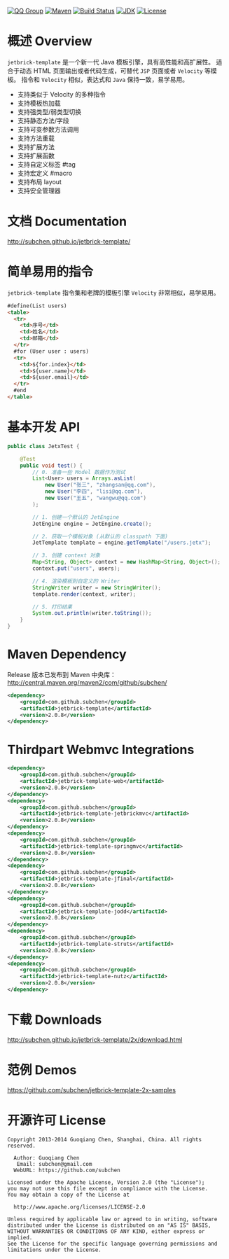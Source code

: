 [![QQ Group](http://img.shields.io/badge/QQ-310491655-orange.svg?style=flat)](http://shang.qq.com/wpa/qunwpa?idkey=c81a8f922d2b00422761558c4c547a4c4af778edcb0a70c99aadf9e33d80cb11)
[![Maven](https://img.shields.io/maven-central/v/com.github.subchen/jetbrick-template.svg?style=flat&label=jetbrick-template)](http://search.maven.org/#search%7Cga%7C1%7Ca%3A%22jetbrick-template%22)
[![Build Status](https://travis-ci.org/subchen/jetbrick-template-2x.svg?branch=master)](https://travis-ci.org/subchen/jetbrick-template-2x)
[![JDK](http://img.shields.io/badge/JDK-v6.0+-yellow.svg?style=flat)](http://www.oracle.com/technetwork/java/javase/downloads/index.html)
[![License](http://img.shields.io/badge/License-Apache_2-red.svg?style=flat)](http://www.apache.org/licenses/LICENSE-2.0)


概述 Overview
==================

`jetbrick-template` 是一个新一代 Java 模板引擎，具有高性能和高扩展性。 适合于动态 HTML 页面输出或者代码生成，可替代 `JSP` 页面或者 `Velocity` 等模板。 指令和 `Velocity` 相似，表达式和 `Java` 保持一致，易学易用。

* 支持类似于 Velocity 的多种指令
* 支持模板热加载
* 支持强类型/弱类型切换
* 支持静态方法/字段
* 支持可变参数方法调用
* 支持方法重载
* 支持扩展方法
* 支持扩展函数
* 支持自定义标签 #tag
* 支持宏定义 #macro
* 支持布局 layout
* 支持安全管理器


文档 Documentation
=========================

http://subchen.github.io/jetbrick-template/


简单易用的指令
=================

`jetbrick-template` 指令集和老牌的模板引擎 `Velocity` 非常相似，易学易用。

```html
#define(List users)
<table>
  <tr>
    <td>序号</td>
    <td>姓名</td>
    <td>邮箱</td>
  </tr>
  #for (User user : users)
  <tr>
    <td>${for.index}</td>
    <td>${user.name}</td>
    <td>${user.email}</td>
  </tr>
  #end
</table>
```

基本开发 API 
=================

```java
public class JetxTest {

    @Test
    public void test() {
        // 0. 准备一些 Model 数据作为测试
        List<User> users = Arrays.asList(
            new User("张三", "zhangsan@qq.com"),
            new User("李四", "lisi@qq.com"),
            new User("王五", "wangwu@qq.com")
        );

        // 1. 创建一个默认的 JetEngine
        JetEngine engine = JetEngine.create();

        // 2. 获取一个模板对象 (从默认的 classpath 下面)
        JetTemplate template = engine.getTemplate("/users.jetx");

        // 3. 创建 context 对象
        Map<String, Object> context = new HashMap<String, Object>();
        context.put("users", users);

        // 4. 渲染模板到自定义的 Writer
        StringWriter writer = new StringWriter();
        template.render(context, writer);

        // 5. 打印结果
        System.out.println(writer.toString());
    }
}
```

Maven Dependency
=============================

Release 版本已发布到 Maven 中央库： http://central.maven.org/maven2/com/github/subchen/

```xml
<dependency>
    <groupId>com.github.subchen</groupId>
    <artifactId>jetbrick-template</artifactId>
    <version>2.0.8</version>
</dependency>
```


Thirdpart Webmvc Integrations
====================================

```xml
<dependency>
    <groupId>com.github.subchen</groupId>
    <artifactId>jetbrick-template-web</artifactId>
    <version>2.0.8</version>
</dependency>
<dependency>
    <groupId>com.github.subchen</groupId>
    <artifactId>jetbrick-template-jetbrickmvc</artifactId>
    <version>2.0.8</version>
</dependency>
<dependency>
    <groupId>com.github.subchen</groupId>
    <artifactId>jetbrick-template-springmvc</artifactId>
    <version>2.0.8</version>
</dependency>
<dependency>
    <groupId>com.github.subchen</groupId>
    <artifactId>jetbrick-template-jfinal</artifactId>
    <version>2.0.8</version>
</dependency>
<dependency>
    <groupId>com.github.subchen</groupId>
    <artifactId>jetbrick-template-jodd</artifactId>
    <version>2.0.8</version>
</dependency>
<dependency>
    <groupId>com.github.subchen</groupId>
    <artifactId>jetbrick-template-struts</artifactId>
    <version>2.0.8</version>
</dependency>
<dependency>
    <groupId>com.github.subchen</groupId>
    <artifactId>jetbrick-template-nutz</artifactId>
    <version>2.0.8</version>
</dependency>
```


下载 Downloads
=========================

http://subchen.github.io/jetbrick-template/2x/download.html


范例 Demos
=========================

https://github.com/subchen/jetbrick-template-2x-samples



开源许可 License
===================

```
Copyright 2013-2014 Guoqiang Chen, Shanghai, China. All rights reserved.

  Author: Guoqiang Chen
   Email: subchen@gmail.com
  WebURL: https://github.com/subchen

Licensed under the Apache License, Version 2.0 (the "License");
you may not use this file except in compliance with the License.
You may obtain a copy of the License at

  http://www.apache.org/licenses/LICENSE-2.0

Unless required by applicable law or agreed to in writing, software
distributed under the License is distributed on an "AS IS" BASIS,
WITHOUT WARRANTIES OR CONDITIONS OF ANY KIND, either express or implied.
See the License for the specific language governing permissions and
limitations under the License.
```
